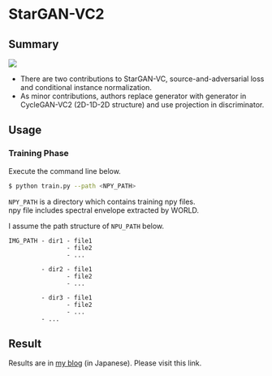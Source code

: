 # StarGAN-VC2

## Summary

![](https://github.com/SerialLain3170/VoiceConversion/blob/master/StarGANVC/sat_adv_loss.png)

- There are two contributions to StarGAN-VC, source-and-adversarial loss and conditional instance normalization.
- As minor contributions, authors replace generator with generator in CycleGAN-VC2 (2D-1D-2D structure) and use projection in discriminator.

## Usage

### Training Phase

Execute the command line below. 
```bash
$ python train.py --path <NPY_PATH>
```

`NPY_PATH` is a directory which contains training npy files.  
npy file includes spectral envelope extracted by WORLD.

I assume the path structure of `NPU_PATH` below.

```
IMG_PATH - dir1 - file1
                - file2
                - ...
                
         - dir2 - file1
                - file2
                - ...
                
         - dir3 - file1
                - file2
                - ...
         - ...
 ```
 
 ## Result 
 Results are in [my blog](https://medium.com/@crosssceneofwindff/stargan-vc2%E3%82%92%E7%94%A8%E3%81%84%E3%81%9F%E8%A4%87%E6%95%B0%E8%A9%B1%E8%80%85%E9%96%93%E5%A3%B0%E8%B3%AA%E5%A4%89%E6%8F%9B-24869af1e122) (in Japanese). Please visit this link.
